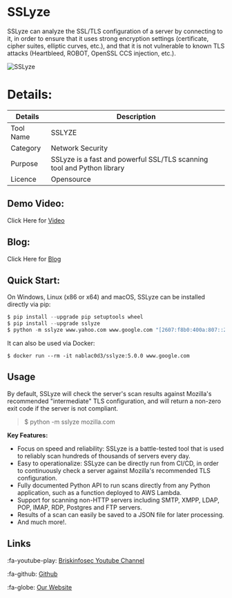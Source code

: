  SSLyze
============
SSLyze can analyze the SSL/TLS configuration of a server by connecting to it, in order to ensure that it uses strong encryption settings (certificate, cipher suites, elliptic curves, etc.), and that it is not vulnerable to known TLS attacks (Heartbleed, ROBOT, OpenSSL CCS injection, etc.).

![SSLyze](https://www.briskinfosec.com//assets/tooloftheday/Copy_of_Briskinfosec_TOD_Latest_samples_179.jpg)


Details:
============
|  Details | Description   |
| ------------ | ------------ |
|  Tool Name |  SSLYZE |
|  Category | Network Security  |
|  Purpose | SSLyze is a fast and powerful SSL/TLS scanning tool and Python library  |
|  Licence |    Opensource|

Demo Video:
-----------------
Click Here for [Video](https://youtu.be/hxPW8Wg38DM "Video")

Blog: 
--------------
Click Here for [Blog](https://www.briskinfosec.com/tooloftheday/toolofthedaydetail/SSLYZE "Blog")

Quick Start:
----------------
On Windows, Linux (x86 or x64) and macOS, SSLyze can be installed directly via pip:

```python
$ pip install --upgrade pip setuptools wheel
$ pip install --upgrade sslyze
$ python -m sslyze www.yahoo.com www.google.com "[2607:f8b0:400a:807::2004]:443"
```

It can also be used via Docker:

```
$ docker run --rm -it nablac0d3/sslyze:5.0.0 www.google.com
```


Usage
------------
By default, SSLyze will check the server's scan results against Mozilla's recommended "intermediate" TLS configuration, and will return a non-zero exit code if the server is not compliant.

>$ python -m sslyze mozilla.com


**Key Features:**

- Focus on speed and reliability: SSLyze is a battle-tested tool that is used to reliably scan hundreds of thousands of servers every day.
- Easy to operationalize: SSLyze can be directly run from CI/CD, in order to continuously check a server against Mozilla's recommended TLS configuration.
- Fully documented Python API to run scans directly from any Python application, such as a function deployed to AWS Lambda.
- Support for scanning non-HTTP servers including SMTP, XMPP, LDAP, POP, IMAP, RDP, Postgres and FTP servers.
- Results of a scan can easily be saved to a JSON file for later processing.
- And much more!.

Links
----------------
:fa-youtube-play:  [Briskinfosec Youtube Channel](https://www.youtube.com/channel/UCcPmqqYETcO_7-6p_uUsF1w "Briskinfosec Youtube Channel")

:fa-github:  [Github](https://github.com/briskinfosec "Github") 

:fa-globe: [Our Website](https://www.briskinfosec.com/ "Our Website")

